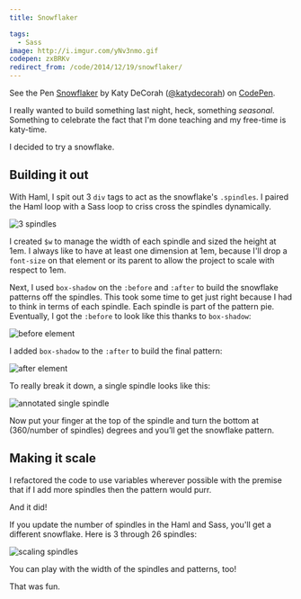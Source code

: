 ```yaml
---
title: Snowflaker

tags:
  - Sass
image: http://i.imgur.com/yNv3nmo.gif
codepen: zxBRKv
redirect_from: /code/2014/12/19/snowflaker/
---
```


<p data-height="350" data-theme-id="97" data-slug-hash="zxBRKv" data-default-tab="result" data-user="katydecorah" class='codepen'>See the Pen <a href='http://codepen.io/katydecorah/pen/zxBRKv/'>Snowflaker</a> by Katy DeCorah (<a href='http://codepen.io/katydecorah'>@katydecorah</a>) on <a href='http://codepen.io'>CodePen</a>.</p>

I really wanted to build something last night, heck, something _seasonal_. Something to celebrate the fact that I'm done teaching and my free-time is katy-time.

I decided to try a snowflake.

## Building it out

With Haml, I spit out 3 `div` tags to act as the snowflake's `.spindles`. I paired the Haml loop with a Sass loop to criss cross the spindles dynamically.

![3 spindles](https://farm9.staticflickr.com/8580/16033995566_3db0647312.jpg)

I created `$w` to manage the width of each spindle and sized the height at 1em. I always like to have at least one dimension at 1em, because I'll drop a `font-size` on that element or its parent to allow the project to scale with respect to 1em.

Next, I used `box-shadow` on the `:before` and `:after` to build the snowflake patterns off the spindles. This took some time to get just right because I had to think in terms of each spindle. Each spindle is part of the pattern pie. Eventually, I got the `:before` to look like this thanks to `box-shadow`:

![before element](https://farm8.staticflickr.com/7475/15874027017_3a78f5be77.jpg)

I added `box-shadow` to the `:after` to build the final pattern:

![after element](https://farm8.staticflickr.com/7473/15874038007_0ce9287beb.jpg)

To really break it down, a single spindle looks like this:

![annotated single spindle](https://farm9.staticflickr.com/8619/15873786249_526deab8da.jpg)

Now put your finger at the top of the spindle and turn the bottom at (360/number of spindles) degrees and you’ll get the snowflake pattern.

## Making it scale

I refactored the code to use variables wherever possible with the premise that if I add more spindles then the pattern would purr.

And it did!

If you update the number of spindles in the Haml and Sass, you'll get a different snowflake. Here is 3 through 26 spindles:

![scaling spindles](http://i.imgur.com/yNv3nmo.gif)

You can play with the width of the spindles and patterns, too!

That was fun.
